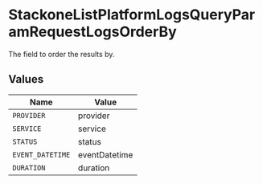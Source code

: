 # StackoneListPlatformLogsQueryParamRequestLogsOrderBy

The field to order the results by.


## Values

| Name             | Value            |
| ---------------- | ---------------- |
| `PROVIDER`       | provider         |
| `SERVICE`        | service          |
| `STATUS`         | status           |
| `EVENT_DATETIME` | eventDatetime    |
| `DURATION`       | duration         |